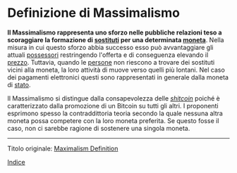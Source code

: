 # Definizione di Massimalismo



**Il Massimalismo rappresenta uno sforzo nelle pubbliche relazioni teso a scoraggiare la formazione di [sostituti](ch026-substitution-principle.md) per una determinata [moneta](ch101-glossary.md#)**. Nella misura in cui questo sforzo abbia successo esso può avvantaggiare gli attuali [possessori](ch101-glossary.md#proprietario) restringendo l'offerta e di conseguenza elevando il [prezzo](ch101-glossary.md#prezzo). Tuttavia, quando le [persone](ch101-glossary.md#persona) non riescono a trovare dei sostituti vicini alla moneta, la loro attività di muove verso quelli più lontani. Nel caso dei pagamenti elettronici questi sono rappresentati in generale dalla moneta di [stato](ch101-glossary.md#stato).

Il Massimalismo si distingue dalla consapevolezza delle [_shitcoin_](ch100-shitcoin-definition.md) poiché è caratterizzato dalla promozione di un Bitcoin su tutti gli altri. I proponenti esprimono spesso la contraddittoria teoria  secondo la quale nessuna altra moneta possa competere con la loro moneta preferita. Se questo fosse il caso, non ci sarebbe ragione di sostenere una singola moneta.

---

Titolo originale: [Maximalism Definition](https://github.com/libbitcoin/libbitcoin-system/wiki/Maximalism-Definition)

[Indice](/README.md)

